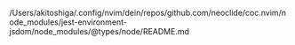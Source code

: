 /Users/akitoshiga/.config/nvim/dein/repos/github.com/neoclide/coc.nvim/node_modules/jest-environment-jsdom/node_modules/@types/node/README.md